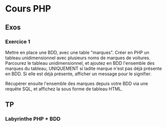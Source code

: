# Cours PHP

## Exos

### Exercice 1 

Mettre en place une BDD, avec une table "marques". Créer en PHP un tableau unidimensionnel avec plusieurs noms de marques de voitures.
Parcourez le tableau unidimensionnel, et ajoutez en BDD l'ensemble des marques du tableau, UNIQUEMENT si ladite marque n'est pas déjà présente en BDD. Si elle est déjà présente, afficher un message pour le signifier.

Récupérer ensuite l'ensemble des marques depuis votre BDD via une requête SQL, et affichez la sous forme de tableau HTML.

## TP

### Labyrinthe PHP + BDD
